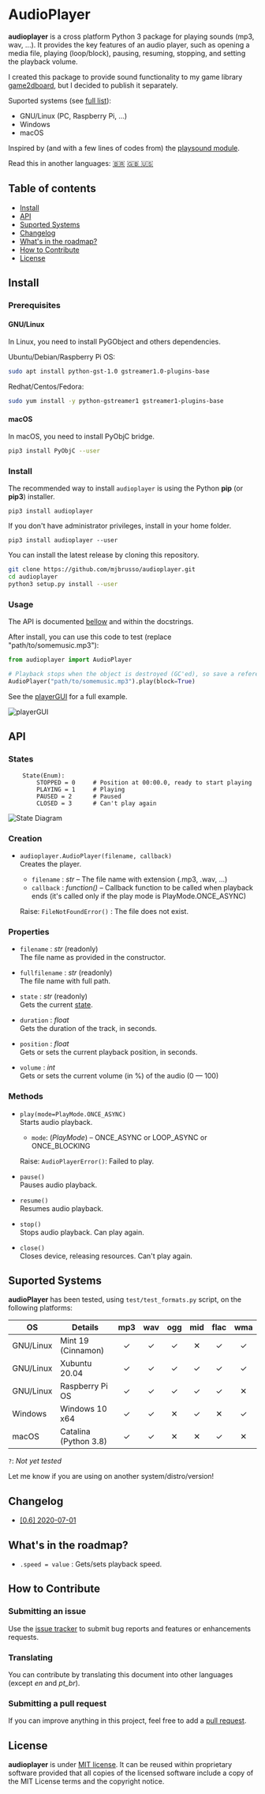 # AudioPlayer
**audioplayer** is a cross platform Python 3 package for playing sounds (mp3, wav, ...). It provides the key features of an audio player, such as opening a media file, playing (loop/block), pausing, resuming, stopping, and setting the playback volume.

I created this package to provide sound functionality to my game library [game2dboard](https://github.com/mjbrusso/game2dboard), but I decided to publish it separately.

Suported systems (see [full list](#suported-systems)):
- GNU/Linux (PC, Raspberry Pi, ...)
- Windows
- macOS

Inspired by (and with a few lines of codes from) the [playsound module](https://github.com/TaylorSMarks/playsound).

Read this in another languages: [🇧🇷](README-pt_BR.md) [🇬🇧 🇺🇸](README.md)

## Table of contents
* [Install](#Install)
* [API](#API)
* [Suported Systems](#Suported-Systems)
* [Changelog](#changelog)
* [What's in the roadmap?](#whats-in-the-roadmap)
* [How to Contribute](#how-to-contribute)
* [License](#license)
  

## Install

### Prerequisites

#### GNU/Linux
In Linux, you need to install PyGObject and others dependencies.

Ubuntu/Debian/Raspberry Pi OS:
```bash
sudo apt install python-gst-1.0 gstreamer1.0-plugins-base                
```

Redhat/Centos/Fedora:
```bash
sudo yum install -y python-gstreamer1 gstreamer1-plugins-base
```

#### macOS

In macOS, you need to install PyObjC bridge.

```bash
pip3 install PyObjC --user
```

### Install

The recommended way to install `audioplayer` is using the Python **pip** (or **pip3**) installer.

```
pip3 install audioplayer
```

If you don't have administrator privileges, install in your home folder.

```
pip3 install audioplayer --user
```


You can install the latest release by cloning this repository.

```bash
git clone https://github.com/mjbrusso/audioplayer.git 
cd audioplayer
python3 setup.py install --user
```

### Usage

The API is documented [bellow](#API) and within the docstrings. 

After install, you can use this code to test (replace "path/to/somemusic.mp3"):

```python
from audioplayer import AudioPlayer

# Playback stops when the object is destroyed (GC'ed), so save a reference to the object for non-blocking playback.
AudioPlayer("path/to/somemusic.mp3").play(block=True)

```

See the [playerGUI](https://github.com/mjbrusso/AudioPlayer/blob/master/example/) for a full example.

![playerGUI](/docs/playerGUI.png?raw=true) 

## API

### States

```python3
    State(Enum):
        STOPPED = 0     # Position at 00:00.0, ready to start playing
        PLAYING = 1     # Playing
        PAUSED = 2      # Paused
        CLOSED = 3      # Can't play again
```

![State Diagram](/docs/state_diagram.png?raw=true) 


### Creation

- `audioplayer.AudioPlayer(filename, callback)`<br>
  Creates the player.
    - `filename` : *str* – The file name with extension  (.mp3, .wav, ...)
    - `callback` : *function()* – Callback function to be called when playback ends (it's called only if the play mode is PlayMode.ONCE_ASYNC)
  
  Raise: `FileNotFoundError()` :  The file does not exist.

### Properties

- `filename` : *str*  (readonly)<br> 
  The file name as provided in the constructor.

- `fullfilename` : *str*  (readonly)<br> 
  The file name with full path.

- `state` : *str*  (readonly)<br> 
  Gets the current [state](#states).

- `duration` : *float* <br> 
  Gets the duration of the track, in seconds.

- `position` : *float* <br> 
  Gets or sets the current playback position, in seconds.

- `volume` : *int* <br> 
  Gets or sets the current volume (in %) of the audio (0 — 100)


### Methods

- `play(mode=PlayMode.ONCE_ASYNC)`<br>
  Starts audio playback.
    - `mode`:  (*PlayMode*) –  ONCE_ASYNC or LOOP_ASYNC or ONCE_BLOCKING 

  Raise: `AudioPlayerError()`: Failed to play.

- `pause()`<br>
  Pauses audio playback.

- `resume()`<br>
  Resumes audio playback.
  
- `stop()`<br>
  Stops audio playback. Can play again.

- `close()`<br>
  Closes device, releasing resources. Can't play again.


## Suported Systems

**audioPlayer** has been tested, using `test/test_formats.py` script, on the following platforms:

| OS        | Details                |  mp3  |  wav  |  ogg  |  mid  |  flac  |  wma  |
| --------- | ---------------------- | :---: | :---: | :---: | :---: | :---: | :---: |
| GNU/Linux | Mint 19 (Cinnamon)     |   ✓   |   ✓  |   ✓   |   ✕   |   ✓   |   ✓   |
| GNU/Linux | Xubuntu 20.04          |   ✓   |   ✓  |   ✓   |   ✓   |   ✓   |   ✓   |
| GNU/Linux | Raspberry Pi OS        |   ✓   |   ✓  |   ✓   |   ✓   |   ✓   |   ✕   |
| Windows   | Windows 10 x64         |   ✓   |   ✓  |   ✕   |   ✓   |   ✕   |   ✓   |
| macOS     | Catalina (Python 3.8)  |   ✓   |   ✓  |   ✕   |   ✕   |   ✓   |   ✕   |

`?`: *Not yet tested*

Let me know if you are using on another system/distro/version! 

## Changelog

- [[0.6] 2020-07-01](CHANGELOG.md#06---2020-07-01)

## What's in the roadmap? 
- `.speed = value` : Gets/sets playback speed.

## How to Contribute

### Submitting an issue

Use the [issue tracker](https://github.com/mjbrusso/audioplayer/issues) to submit bug reports and features or enhancements requests.


### Translating

You can contribute by translating this document into other languages ​​(except *en* and *pt_br*).

### Submitting a pull request

If you can improve anything in this project, feel free to add a [pull request](https://github.com/mjbrusso/audioplayer/pulls).


## License

**audioplayer** is under [MIT license](https://github.com/mjbrusso/audioplayer/blob/master/LICENSE). It can be reused within proprietary software provided that all copies of the licensed software include a copy of the MIT License terms and the copyright notice.
